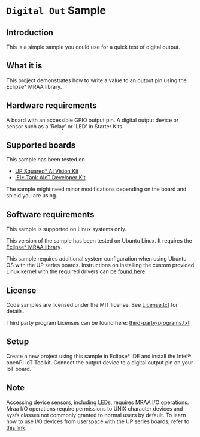 # `Digital Out` Sample

## Introduction
This is a simple sample you could use for a quick test of digital output.

## What it is

This project demonstrates how to write a value to an output pin using the
Eclipse* MRAA library.

## Hardware requirements
A board with an accessible GPIO output pin.
A digital output device or sensor such as a 'Relay' or 'LED' in Starter Kits.

## Supported boards
This sample has been tested on
- [UP Squared\* AI Vision Kit](https://www.intel.com/en-us/iot/hardware/up-squared-ai-vision-dev-kit)
- [IEI\* Tank AIoT Developer Kit](https://www.intel.com/en-us/iot/hardware/iei-tank-dev-kit-core)

The sample might need minor modifications depending on the board and shield you are using.

## Software requirements
This sample is supported on Linux systems only.

This version of the sample has been tested on Ubuntu Linux. It requires the [Eclipse* MRAA library](https://github.com/intel-iot-devkit/mraa).

This sample requires additional system configuration when using Ubuntu OS with the UP series boards. Instructions on installing the custom provided Linux kernel with the required drivers can be [found here](https://wiki.up-community.org/Ubuntu#Ubuntu_18.04_installation_and_configuration).

## License

Code samples are licensed under the MIT license. See
[License.txt](https://github.com/oneapi-src/oneAPI-samples/blob/master/License.txt) for details.

Third party program Licenses can be found here: [third-party-programs.txt](https://github.com/oneapi-src/oneAPI-samples/blob/master/third-party-programs.txt)

## Setup
Create a new project using this sample in Eclipse* IDE and install the
Intel® oneAPI IoT Toolkit. Connect the output device to a digital output pin on
your IoT board.

## Note
Accessing device sensors, including LEDs, requires MRAA I/O operations.
Mraa I/O operations require permissions to UNIX character devices and sysfs
classes not commonly granted to normal users by default. To learn how to use
I/O devices from userspace with the UP series boards, refer to [this
link](https://wiki.up-community.org/Ubuntu#Enable_the_HAT_functionality_from_userspace).

